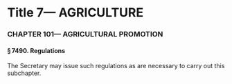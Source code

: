 
# Title 7— AGRICULTURE
### CHAPTER 101— AGRICULTURAL PROMOTION
#### § 7490. Regulations

The Secretary may issue such regulations as are necessary to carry out this subchapter.
